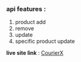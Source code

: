### api features : 

1. product add 
2. remove 
3. update 
4. specific product update

**live site link** : [CourierX](https://courierx-13071.web.app)